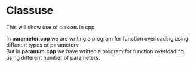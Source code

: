 # Classuse
This will show use of classes in cpp
<br>
<p>In <b>parameter.cpp</b> we are writing a program for function overloading using different types of parameters.<br> But in <b> paranum.cpp</b> we have written a program for function overloading using different number of parameters.</p>
